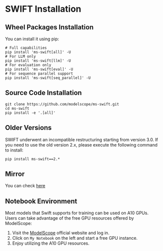 # SWIFT Installation

## Wheel Packages Installation

You can install it using pip:

```shell
# Full capabilities
pip install 'ms-swift[all]' -U
# For LLM only
pip install 'ms-swift[llm]' -U
# For evaluation only
pip install 'ms-swift[eval]' -U
# For sequence parallel support
pip install 'ms-swift[seq_parallel]' -U
```

## Source Code Installation

```shell
git clone https://github.com/modelscope/ms-swift.git
cd ms-swift
pip install -e '.[all]'
```

## Older Versions

SWIFT underwent an incompatible restructuring starting from version 3.0. If you need to use the old version 2.x, please execute the following command to install:

```shell
pip install ms-swift==2.*
```

## Mirror

You can check [here](https://modelscope.cn/docs/intro/environment-setup#%E6%9C%80%E6%96%B0%E9%95%9C%E5%83%8F)

## Notebook Environment

Most models that Swift supports for training can be used on A10 GPUs. Users can take advantage of the free GPU resources offered by ModelScope:

1. Visit the [ModelScope](https://www.modelscope.cn) official website and log in.
2. Click on `My Notebook` on the left and start a free GPU instance.
3. Enjoy utilizing the A10 GPU resources.
